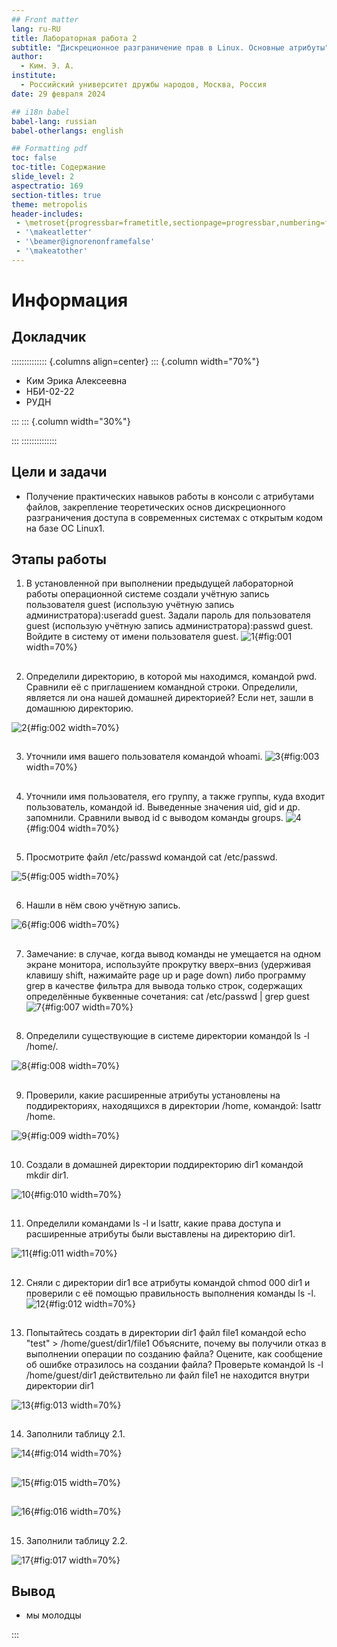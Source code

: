 ```yaml
---
## Front matter
lang: ru-RU
title: Лабораторная работа 2
subtitle: "Дискреционное разграничение прав в Linux. Основные атрибуты"
author:
  - Ким. Э. А.
institute:
  - Российский университет дружбы народов, Москва, Россия
date: 29 февраля 2024

## i18n babel
babel-lang: russian
babel-otherlangs: english

## Formatting pdf
toc: false
toc-title: Содержание
slide_level: 2
aspectratio: 169
section-titles: true
theme: metropolis
header-includes:
 - \metroset{progressbar=frametitle,sectionpage=progressbar,numbering=fraction}
 - '\makeatletter'
 - '\beamer@ignorenonframefalse'
 - '\makeatother'
---
```


# Информация

## Докладчик

:::::::::::::: {.columns align=center}
::: {.column width="70%"}

  * Ким Эрика Алексеевна 
  * НБИ-02-22
  * РУДН 


:::
::: {.column width="30%"}



:::
::::::::::::::


## Цели и задачи

- Получение практических навыков работы в консоли с атрибутами файлов, закрепление теоретических основ дискреционного разграничения доступа в современных системах с открытым кодом на базе ОС Linux1.


## Этапы работы

1. В установленной при выполнении предыдущей лабораторной работы операционной системе создали учётную запись пользователя guest (использую учётную запись администратора):useradd guest. Задали пароль для пользователя guest (использую учётную запись администратора):passwd guest. Войдите в систему от имени пользователя guest.
![1](image/1.png){#fig:001 width=70%}

##

2. Определили директорию, в которой мы находимся, командой pwd. Сравнили её с приглашением командной строки. Определили, является ли она нашей домашней директорией? Если нет, зашли в домашнюю директорию. 

![2](image/2.png){#fig:002 width=70%}

##

3. Уточнили имя вашего пользователя командой whoami. 
![3](image/3.png){#fig:003 width=70%}

##

4. Уточнили имя пользователя, его группу, а также группы, куда входит пользователь, командой id. Выведенные значения uid, gid и др. запомнили. Сравнили вывод id с выводом команды groups. 
![4](image/4.png){#fig:004 width=70%}

##

5. Просмотрите файл /etc/passwd командой cat /etc/passwd.

![5](image/5.png){#fig:005 width=70%}

##

6. Нашли в нём свою учётную запись. 

![6](image/6.png){#fig:006 width=70%}

##

7. Замечание: в случае, когда вывод команды не умещается на одном экране монитора, используйте прокрутку вверх–вниз (удерживая клавишу shift, нажимайте page up и page down) либо программу grep в качестве фильтра для вывода только строк, содержащих определённые буквенные сочетания: cat /etc/passwd | grep guest 
![7](image/7.png){#fig:007 width=70%}

##

8. Определили существующие в системе директории командой ls -l /home/.

![8](image/8.png){#fig:008 width=70%}

##

9. Проверили, какие расширенные атрибуты установлены на поддиректориях, находящихся в директории /home, командой: lsattr /home.

![9](image/9.png){#fig:009 width=70%}

##

10. Создали в домашней директории поддиректорию dir1 командой mkdir dir1.

![10](image/10.png){#fig:010 width=70%}

##

11. Определили командами ls -l и lsattr, какие права доступа и расширенные атрибуты были выставлены на директорию dir1.

![11](image/11.png){#fig:011 width=70%}

##

12. Сняли с директории dir1 все атрибуты командой chmod 000 dir1 и проверили с её помощью правильность выполнения команды ls -l.
![12](image/12.png){#fig:012 width=70%}

##

13.  Попытайтесь создать в директории dir1 файл file1 командой echo "test" > /home/guest/dir1/file1 Объясните, почему вы получили отказ в выполнении операции по созданию файла? Оцените, как сообщение об ошибке отразилось на создании файла? Проверьте командой ls -l /home/guest/dir1 действительно ли файл file1 не находится внутри директории dir1

![13](image/13.png){#fig:013 width=70%}

##

14. Заполнили таблицу 2.1.

![14](image/14.png){#fig:014 width=70%}

##

![15](image/15.png){#fig:015 width=70%}

##

![16](image/16.png){#fig:016 width=70%}

##

15. Заполнили таблицу 2.2.

![17](image/17.png){#fig:017 width=70%}

##


  
## Вывод 

- мы молодцы 

:::
